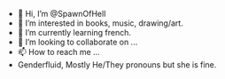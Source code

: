 - 👋 Hi, I’m @SpawnOfHell
- 👀 I’m interested in books, music, drawing/art.
- 🌱 I’m currently learning french.
- 💞️ I’m looking to collaborate on ...
- 📫 How to reach me ...
- Genderfluid, Mostly He/They pronouns but she is fine.
<!---
SpawnofHell/SpawnofHell is a ✨ special ✨ repository because its `README.md` (this file) appears on your GitHub profile.
You can click the Preview link to take a look at your changes.
--->
